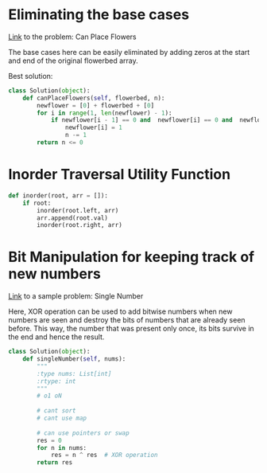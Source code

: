 # Eliminating the base cases 

[Link](https://leetcode.com/problems/can-place-flowers/) to the problem: Can Place Flowers

The base cases here can be easily eliminated by adding zeros at the start and end of the original flowerbed array.

Best solution:

```python
class Solution(object):
    def canPlaceFlowers(self, flowerbed, n):
        newflower = [0] + flowerbed + [0]
        for i in range(1, len(newflower) - 1):
            if newflower[i - 1] == 0 and  newflower[i] == 0 and  newflower[i + 1] == 0:
                newflower[i] = 1
                n -= 1
        return n <= 0
```

# Inorder Traversal Utility Function

```python
def inorder(root, arr = []):
    if root:
        inorder(root.left, arr)
        arr.append(root.val)
        inorder(root.right, arr)
```

# Bit Manipulation for keeping track of new numbers
[Link](https://leetcode.com/problems/single-number/) to a sample problem: Single Number

Here, XOR operation can be used to add bitwise numbers when new numbers are seen and destroy the bits of numbers that are already seen before. This way, the number that was present only once, its bits survive in the end and hence the result.

```python
class Solution(object):
    def singleNumber(self, nums):
        """
        :type nums: List[int]
        :rtype: int
        """
        # o1 oN 
        
        # cant sort 
        # cant use map 
        
        # can use pointers or swap 
        res = 0 
        for n in nums: 
            res = n ^ res  # XOR operation
        return res
```